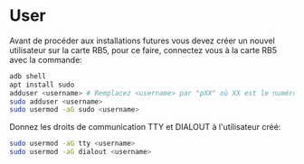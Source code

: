 # User

Avant de procéder aux installations futures vous devez créer un nouvel utilisateur sur la carte RB5, pour ce faire, connectez vous à la carte RB5 avec la commande:

```bash
adb shell
apt install sudo
adduser <username> # Remplacez <username> par "pXX" où XX est le numéro de votre promo, comme password, définissez quelque chose comme "pp" pour "pôle projet""
sudo adduser <username>
sudo usermod -aG sudo <username>
```

Donnez les droits de communication TTY et DIALOUT à l'utilisateur créé:

```bash
sudo usermod -aG tty <username>
sudo usermod -aG dialout <username>
```
